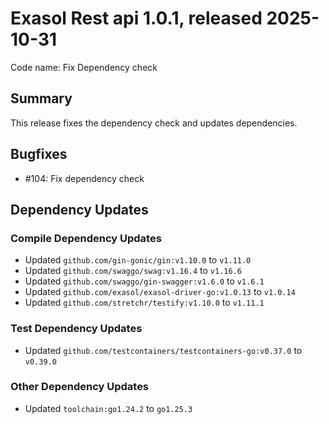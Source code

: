 # Exasol Rest api 1.0.1, released 2025-10-31

Code name: Fix Dependency check

## Summary

This release fixes the dependency check and updates dependencies.

## Bugfixes

* #104: Fix dependency check

## Dependency Updates

### Compile Dependency Updates

* Updated `github.com/gin-gonic/gin:v1.10.0` to `v1.11.0`
* Updated `github.com/swaggo/swag:v1.16.4` to `v1.16.6`
* Updated `github.com/swaggo/gin-swagger:v1.6.0` to `v1.6.1`
* Updated `github.com/exasol/exasol-driver-go:v1.0.13` to `v1.0.14`
* Updated `github.com/stretchr/testify:v1.10.0` to `v1.11.1`

### Test Dependency Updates

* Updated `github.com/testcontainers/testcontainers-go:v0.37.0` to `v0.39.0`

### Other Dependency Updates

* Updated `toolchain:go1.24.2` to `go1.25.3`
